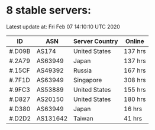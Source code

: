 # 8 stable servers:

Latest update at: Fri Feb 07 14:10:10 UTC 2020

| ID | ASN | Server Country | Online |
| -- | --- | -------------- | ------ |
| #.D09B | AS174 | United States | 137 hrs |
| #.2A79 | AS63949 | Japan | 137 hrs |
| #.15CF | AS49392 | Russia | 167 hrs |
| #.7F1D | AS63949 | Singapore | 308 hrs |
| #.9FC3 | AS53889 | United States | 155 hrs |
| #.D827 | AS20150 | United States | 180 hrs |
| #.D380 | AS63949 | Japan | 16 hrs |
| #.D2D2 | AS131642 | Taiwan | 41 hrs |

